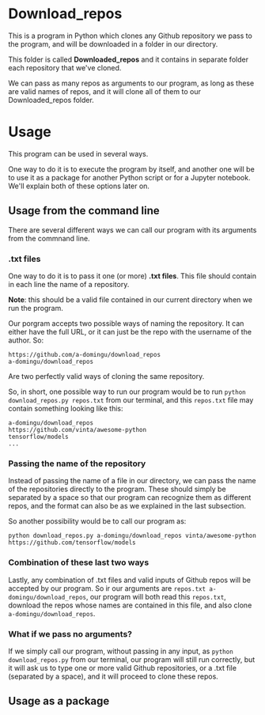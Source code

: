 # Download_repos

This is a program in Python which clones any Github repository we pass to the program, and 
will be downloaded in a folder in our directory. 

This folder is called **Downloaded_repos** and it contains in separate folder each repository that we've cloned. 

We can pass as many repos as arguments to our program, as long as these are valid names of repos, and it will clone all of them to our Downloaded_repos folder. 

# Usage

This program can be used in several ways.

One way to do it is to execute the program by itself, and another one will be to use it as a package for another Python script or for a Jupyter notebook. We'll explain both of these options later on. 

## Usage from the command line

There are several different ways we can call our program with its arguments from the commnand line. 

### .txt files

One way to do it is to pass it one (or more) **.txt files**. This file should contain in each line the name of a repository. 

**Note**: this should be a valid file contained in our current directory when we run the program.

Our porgram accepts two possible ways of naming the repository. It can either have the full URL, or it can just be the repo with the username of the author. So:

```
https://github.com/a-domingu/download_repos
a-domingu/download_repos
```
Are two perfectly valid ways of cloning the same repository.

So, in short, one possible way to run our program would be to run `python download_repos.py repos.txt` from our terminal, and this `repos.txt` file may contain something looking like this:

```
a-domingu/download_repos
https://github.com/vinta/awesome-python
tensorflow/models
...
```

### Passing the name of the repository

Instead of passing the name of a file in our directory, we can pass the name of the repositories directly to the program. These should simply be separated by a space so that our program can recognize them as different repos, and the format can also be as we explained in the last subsection.

So another possibility would be to call our program as:

```
python download_repos.py a-domingu/download_repos vinta/awesome-python https://github.com/tensorflow/models
```

### Combination of these last two ways

Lastly, any combination of .txt files and valid inputs of Github repos will be accepted by our program. So ir our arguments are `repos.txt a-domingu/download_repos`, our program will both read this `repos.txt`, download the repos whose names are contained in this file, and also clone `a-domingu/download_repos`.

### What if we pass no arguments?

If we simply call our program, without passing in any input, as `python download_repos.py` from our terminal, our program will still run correctly, but it will ask us to type one or more valid Github repositories, or a .txt file (separated by a space), and it will proceed to clone these repos.

## Usage as a package

